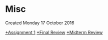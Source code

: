 # Misc
Created Monday 17 October 2016

[+Assignment 1](./Misc/Assignment_1.markdown)
[+Final Review](./Misc/Final_Review.markdown)
[+Midterm Review](./Misc/Midterm_Review.markdown)

